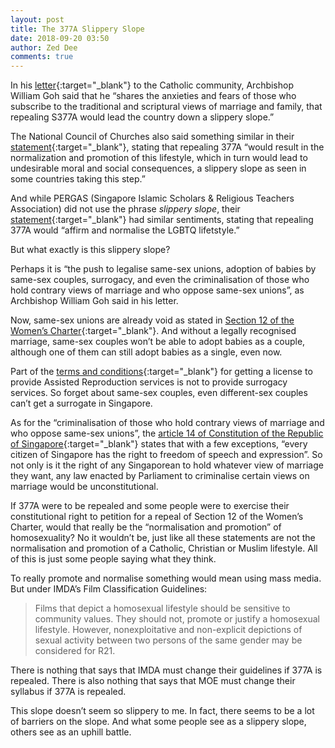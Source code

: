 ```yaml
---
layout: post
title: The 377A Slippery Slope
date: 2018-09-20 03:50
author: Zed Dee
comments: true
---
```


In his [letter](https://www.catholic.sg/pastoral-letter-archbishop-s377a/){:target="_blank"} to the Catholic community, Archbishop William Goh said that he “shares the anxieties and fears of those who subscribe to the traditional and scriptural views of marriage and family, that repealing S377A would lead the country down a slippery slope.”

The National Council of Churches also said something similar in their [statement](https://nccs.org.sg/wp-content/uploads/2018/09/NCCS-Statement-Retain-377A.pdf){:target="_blank"}, stating that repealing 377A “would result in the normalization and promotion of this lifestyle, which in turn would lead to undesirable moral and social consequences, a slippery slope as seen in some countries taking this step.”

And while PERGAS (Singapore Islamic Scholars & Religious Teachers Association) did not use the phrase *slippery slope*, their [statement](https://www.facebook.com/Pergas.Singapore/posts/2018791921506611){:target="_blank"} had similar sentiments, stating that repealing 377A would “affirm and normalise the LGBTQ lifetstyle.”

But what exactly is this slippery slope?

Perhaps it is “the push to legalise same-sex unions, adoption of babies by same-sex couples, surrogacy, and even the criminalisation of those who hold contrary views of marriage and who oppose same-sex unions”, as Archbishop William Goh said in his letter.

Now, same-sex unions are already void as stated in [Section 12 of the Women’s Charter](https://sso.agc.gov.sg/Act/WC1961#pr12-){:target="_blank"}. And without a legally recognised marriage, same-sex couples won’t be able to adopt babies as a couple, although one of them can still adopt babies as a single, even now.

Part of the [terms and conditions](https://elis.moh.gov.sg/elis/publishInfo.do?task=download&amp;pkId=110){:target="_blank"} for getting a license to provide Assisted Reproduction services is not to provide surrogacy services. So forget about same-sex couples, even different-sex couples can’t get a surrogate in Singapore.

As for the “criminalisation of those who hold contrary views of marriage and who oppose same-sex unions”, the [article 14 of Constitution of the Republic of Singapore](https://sso.agc.gov.sg/Act/CONS1963#pr14-){:target="_blank"} states that with a few exceptions, “every citizen of Singapore has the right to freedom of speech and expression”. So not only is it the right of any Singaporean to hold whatever view of marriage they want, any law enacted by Parliament to criminalise certain views on marriage would be unconstitutional.

If 377A were to be repealed and some people were to exercise their constitutional right to petition for a repeal of Section 12 of the Women’s Charter, would that really be the “normalisation and promotion” of homosexuality? No it wouldn’t be, just like all these statements are not the normalisation and promotion of a Catholic, Christian or Muslim lifestyle. All of this is just some people saying what they think.

To really promote and normalise something would mean using mass media. But under IMDA’s Film Classification Guidelines:

>Films that depict a homosexual lifestyle should be sensitive to community values. They should not, promote or justify a homosexual lifestyle. However, nonexploitative and non-explicit depictions of sexual activity between two persons of the same gender may be considered for R21.

There is nothing that says that IMDA must change their guidelines if 377A is repealed. There is also nothing that says that MOE must change their syllabus if 377A is repealed.

This slope doesn’t seem so slippery to me. In fact, there seems to be a lot of barriers on the slope. And what some people see as a slippery slope, others see as an uphill battle.